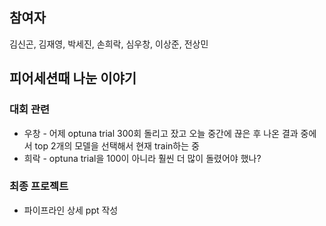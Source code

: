 ## 참여자
김신곤, 김재영, 박세진, 손희락, 심우창, 이상준, 전상민

## 피어세션때 나눈 이야기

### 대회 관련
  * 우창 - 어제 optuna trial 300회 돌리고 잤고 오늘 중간에 끊은 후 나온 결과 중에서 top 2개의 모델을 선택해서 현재 train하는 중
  * 희락 - optuna trial을 100이 아니라 훨씬 더 많이 돌렸어야 했나?
  
### 최종 프로젝트
  * 파이프라인 상세 ppt 작성
